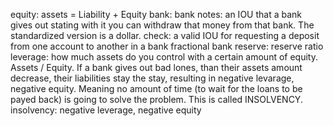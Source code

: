 equity:
assets = Liability + Equity
bank:
bank notes: an IOU that a bank gives out stating with it you can withdraw that money from that bank. The standardized version is a dollar.
check: a valid IOU for requesting a deposit from one account to another in a bank
fractional bank reserve:
reserve ratio
leverage: how much assets do you control with a certain amount of equity. Assets / Equity.
	If a bank gives out bad lones, than their assets amount decrease, their liabilities stay the stay, resulting in
	negative levarage, negative equity. Meaning no amount of time (to wait for the loans to be payed back) is
	going to solve the problem. This is called INSOLVENCY.
insolvency: negative leverage, negative equity

